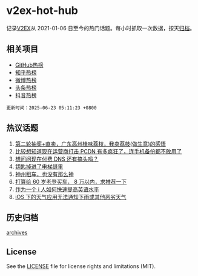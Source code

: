 # v2ex-hot-hub

 记录[V2EX](https://www.v2ex.com/)从 2021-01-06 日至今的热门话题。每小时抓取一次数据，按天[归档](archives)。
 
 ## 相关项目

- [GitHub热榜](https://github.com/lonnyzhang423/github-hot-hub)
- [知乎热榜](https://github.com/lonnyzhang423/zhihu-hot-hub)
- [微博热榜](https://github.com/lonnyzhang423/weibo-hot-hub)
- [头条热榜](https://github.com/lonnyzhang423/toutiao-hot-hub)
- [抖音热榜](https://github.com/lonnyzhang423/douyin-hot-hub)


 `更新时间：2025-06-23 05:11:23 +0800`

## 热议话题

1. [第二轮抽奖+直卖，广东高州桂味荔枝，我卖荔枝(做生意)的感悟](https://www.v2ex.com/t/1140203)
1. [比较想知道现在运营商打击 PCDN 有多疯狂了，连手机备份都不敢用了](https://www.v2ex.com/t/1140220)
1. [想问问现在付费 DNS 还有搞头吗？](https://www.v2ex.com/t/1140244)
1. [钥匙掉进了电梯缝里](https://www.v2ex.com/t/1140189)
1. [神州租车，也没有那么神](https://www.v2ex.com/t/1140200)
1. [打算给 60 岁老登买车， 8 万以内，求推荐一下](https://www.v2ex.com/t/1140209)
1. [作为一个 i 人如何快速提高英语水平](https://www.v2ex.com/t/1140188)
1. [iOS 下的天气应用无法通知下雨或其他恶劣天气](https://www.v2ex.com/t/1140213)

## 历史归档

[archives](archives)

## License

See the [LICENSE](LICENSE) file for license rights and limitations (MIT).
